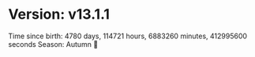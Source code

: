 # Version: v13.1.1
Time since birth: 4780 days, 114721 hours, 6883260 minutes, 412995600 seconds
Season: Autumn 🍁
